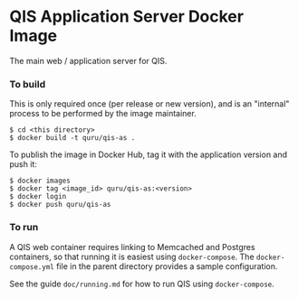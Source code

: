# QIS Application Server Docker Image

The main web / application server for QIS.

### To build

This is only required once (per release or new version), and is an "internal"
process to be performed by the image maintainer.

	$ cd <this directory>
	$ docker build -t quru/qis-as .

To publish the image in Docker Hub, tag it with the application version and push it:

	$ docker images
	$ docker tag <image_id> quru/qis-as:<version>
	$ docker login
	$ docker push quru/qis-as

### To run

A QIS web container requires linking to Memcached and Postgres containers,
so that running it is easiest using `docker-compose`. The `docker-compose.yml`
file in the parent directory provides a sample configuration.

See the guide `doc/running.md` for how to run QIS using `docker-compose`.
